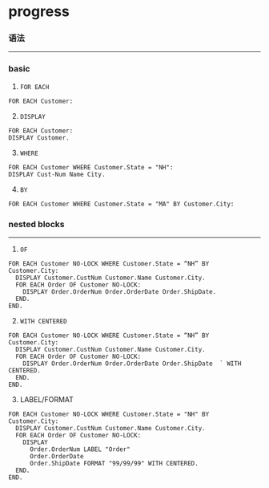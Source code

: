 # progress

### 语法
---------------------
### basic 
1. `FOR EACH`
  ``` 
  FOR EACH Customer:
  ```
2. `DISPLAY`
```
FOR EACH Customer:
DISPLAY Customer.
```
3. `WHERE`
```
FOR EACH Customer WHERE Customer.State = "NH":
DISPLAY Cust-Num Name City.
```
4. `BY`
```
FOR EACH Customer WHERE Customer.State = "MA" BY Customer.City:
```

### nested blocks
---------------------
1. `OF`
```
FOR EACH Customer NO-LOCK WHERE Customer.State = “NH” BY  Customer.City:
  DISPLAY Customer.CustNum Customer.Name Customer.City.
  FOR EACH Order OF Customer NO-LOCK:
    DISPLAY Order.OrderNum Order.OrderDate Order.ShipDate.
  END.
END.
```
2. `WITH CENTERED`

```
FOR EACH Customer NO-LOCK WHERE Customer.State = “NH” BY  Customer.City:
  DISPLAY Customer.CustNum Customer.Name Customer.City.
  FOR EACH Order OF Customer NO-LOCK:
    DISPLAY Order.OrderNum Order.OrderDate Order.ShipDate  ` WITH CENTERED.
  END.
END.
```
3. LABEL/FORMAT
```
FOR EACH Customer NO-LOCK WHERE Customer.State = "NH" BY Customer.City:
  DISPLAY Customer.CustNum Customer.Name Customer.City.
  FOR EACH Order OF Customer NO-LOCK:
    DISPLAY
      Order.OrderNum LABEL "Order" 
      Order.OrderDate
      Order.ShipDate FORMAT "99/99/99" WITH CENTERED.
  END.
END.
```
